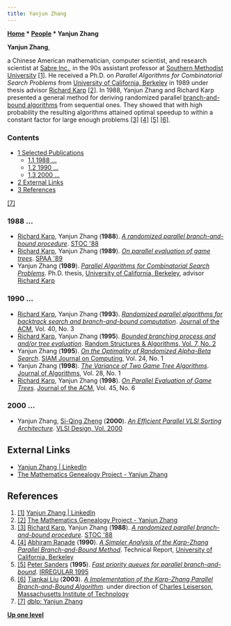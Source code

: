 ```yaml
---
title: Yanjun Zhang
---
```

**[Home](Home "Home") \* [People](People "People") \* Yanjun Zhang**


**Yanjun Zhang**,  

a Chinese American mathematician, computer scientist, and research scientist at [Sabre Inc.](https://en.wikipedia.org/wiki/Sabre_Holdings), in the 90s assistant professor at [Southern Methodist University](https://en.wikipedia.org/wiki/Southern_Methodist_University) <a id="cite-note-1" href="#cite-ref-1">[1]</a>. 
He received a Ph.D. on *Parallel Algorithms for Combinatorial Search Problems* from [University of California, Berkeley](University_of_California,_Berkeley "University of California, Berkeley") in 1989 under thesis advisor [Richard Karp](Richard_Karp "Richard Karp") <a id="cite-note-2" href="#cite-ref-2">[2]</a>. In 1988, Yanjun Zhang and Richard Karp presented a general method for deriving randomized parallel [branch-and-bound algorithms](https://en.wikipedia.org/wiki/Branch_and_bound) from sequential ones. They showed that with high probability the resulting algorithms attained optimal speedup to within a constant factor for large enough problems 
<a id="cite-note-3" href="#cite-ref-3">[3]</a>
<a id="cite-note-4" href="#cite-ref-4">[4]</a>
<a id="cite-note-5" href="#cite-ref-5">[5]</a> <a id="cite-note-6" href="#cite-ref-6">[6]</a>.



### Contents


* [1 Selected Publications](#selected-publications)
	+ [1.1 1988 ...](#1988-...)
	+ [1.2 1990 ...](#1990-...)
	+ [1.3 2000 ...](#2000-...)
* [2 External Links](#external-links)
* [3 References](#references)






<a id="cite-note-7" href="#cite-ref-7">[7]</a>



### 1988 ...


* [Richard Karp](Richard_Karp "Richard Karp"), Yanjun Zhang (**1988**). *[A randomized parallel branch-and-bound procedure](https://dl.acm.org/citation.cfm?id=62212.62240)*. [STOC '88](https://dblp.uni-trier.de/db/conf/stoc/stoc88.html)
* [Richard Karp](Richard_Karp "Richard Karp"), Yanjun Zhang (**1989**). *[On parallel evaluation of game trees](https://www.icsi.berkeley.edu/icsi/node/2253)*. [SPAA '89](https://dblp.uni-trier.de/db/conf/spaa/spaa89.html)
* Yanjun Zhang (**1989**). *[Parallel Algorithms for Combinatorial Search Problems](https://www2.eecs.berkeley.edu/Pubs/TechRpts/1989/5909.html)*. Ph.D. thesis, [University of California, Berkeley](University_of_California,_Berkeley "University of California, Berkeley"), advisor [Richard Karp](Richard_Karp "Richard Karp")


### 1990 ...


* [Richard Karp](Richard_Karp "Richard Karp"), Yanjun Zhang (**1993**). *[Randomized parallel algorithms for backtrack search and branch-and-bound computation](https://dl.acm.org/citation.cfm?id=62212.62240)*. [Journal of the ACM](ACM#Journal "ACM"), Vol. 40, No. 3
* [Richard Karp](Richard_Karp "Richard Karp"), Yanjun Zhang (**1995**). *[Bounded branching process and and/or tree evaluation](https://dl.acm.org/citation.cfm?id=1943722)*. [Random Structures & Algorithms, Vol. 7, No. 2](http://onlinelibrary.wiley.com/doi/10.1002/rsa.v7:2/issuetoc)
* Yanjun Zhang (**1995**). *[On the Optimality of Randomized Alpha-Beta Search](https://epubs.siam.org/doi/abs/10.1137/S009753979223037X)*. [SIAM Journal on Computing](https://en.wikipedia.org/wiki/SIAM_Journal_on_Computing), Vol. 24, No. 1
* Yanjun Zhang (**1998**). *[The Variance of Two Game Tree Algorithms](https://www.sciencedirect.com/science/article/pii/S0196677498909282)*. [Journal of Algorithms](https://www.sciencedirect.com/journal/journal-of-algorithms), Vol. 28, No. 1
* [Richard Karp](Richard_Karp "Richard Karp"), Yanjun Zhang (**1998**). *[On Parallel Evaluation of Game Trees](https://dl.acm.org/citation.cfm?doid=293347.293353)*. [Journal of the ACM](ACM#Journal "ACM"), Vol. 45, No. 6


### 2000 ...


* Yanjun Zhang, [Si-Qing Zheng](https://www.genealogy.math.ndsu.nodak.edu/id.php?id=116001) (**2000**). *[An Efficient Parallel VLSI Sorting Architecture](https://www.semanticscholar.org/paper/An-Efficient-Parallel-VLSI-Sorting-Architecture-Zhang-Zheng/89ccb20aac844fc34de0059b139319be21bfdc53)*. [VLSI Design, Vol. 2000](https://dblp.uni-trier.de/db/journals/vlsi/vlsi2000.html)


## External Links


* [Yanjun Zhang | LinkedIn](https://www.linkedin.com/in/yanjun-zhang-2663704/)
* [The Mathematics Genealogy Project - Yanjun Zhang](https://genealogy.math.ndsu.nodak.edu/id.php?id=106248)


## References


1. <a id="cite-ref-1" href="#cite-note-1">[1]</a> [Yanjun Zhang | LinkedIn](https://www.linkedin.com/in/yanjun-zhang-2663704/)
2. <a id="cite-ref-2" href="#cite-note-2">[2]</a> [The Mathematics Genealogy Project - Yanjun Zhang](https://genealogy.math.ndsu.nodak.edu/id.php?id=106248)
3. <a id="cite-ref-3" href="#cite-note-3">[3]</a> [Richard Karp](Richard_Karp "Richard Karp"), Yanjun Zhang (**1988**). *[A randomized parallel branch-and-bound procedure](https://dl.acm.org/citation.cfm?id=62212.62240)*. [STOC '88](http://www.informatik.uni-trier.de/%7Eley/db/conf/stoc/stoc88.html)
4. <a id="cite-ref-4" href="#cite-note-4">[4]</a> [Abhiram Ranade](https://scholar.google.com/citations?user=lb5ffQ8AAAAJ&hl=en) (**1990**). *[A Simpler Analysis of the Karp-Zhang Parallel Branch-and-Bound Method](https://www2.eecs.berkeley.edu/Pubs/TechRpts/1990/6384.html)*. Technical Report, [University of California, Berkeley](University_of_California,_Berkeley "University of California, Berkeley")
5. <a id="cite-ref-5" href="#cite-note-5">[5]</a> [Peter Sanders](Peter_Sanders "Peter Sanders") (**1995**). *[Fast priority queues for parallel branch-and-bound](https://link.springer.com/chapter/10.1007/3-540-60321-2_30)*. [IRREGULAR 1995](http://www.informatik.uni-trier.de/~ley/db/conf/irregular/irregular95.html#HoppS95)
6. <a id="cite-ref-6" href="#cite-note-6">[6]</a> [Tiankai Liu](http://www.math.utah.edu/~tliu/) (**2003**). *[A Implementation of the Karp-Zhang Parallel Branch-and-Bound Algorithm](http://www.academia.edu/2894543/A_Implementation_of_the_Karp-Zhang_Parallel_Branch-and-Bound_Algorithm)*. under direction of [Charles Leiserson](Charles_Leiserson "Charles Leiserson"), [Massachusetts Institute of Technology](Massachusetts_Institute_of_Technology "Massachusetts Institute of Technology")
7. <a id="cite-ref-7" href="#cite-note-7">[7]</a> [dblp: Yanjun Zhang](https://dblp.uni-trier.de/pers/hd/z/Zhang:Yanjun.html)

**[Up one level](People "People")**







 
